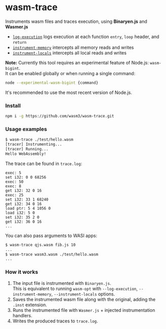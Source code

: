 # wasm-trace
Instruments wasm files and traces execution, using **Binaryen.js** and **Wasmer.js**

- [`log-execution`](https://github.com/WebAssembly/binaryen/blob/master/src/passes/LogExecution.cpp) logs execution at each function `entry`, `loop` header, and `return`
- [`instrument-memory`](https://github.com/WebAssembly/binaryen/blob/master/src/passes/InstrumentMemory.cpp) intercepts all memory reads and writes
- [`instrument-locals`](https://github.com/WebAssembly/binaryen/blob/master/src/passes/InstrumentLocals.cpp) intercepts all local reads and writes

**Note:** Currently this tool requires an experimental feature of Node.js: `wasm-bigint`.  
It can be enabled globally or when running a single command:
```sh
node --experimental-wasm-bigint {command}
```
It's recommended to use the most recent version of Node.js.

### Install

```sh
npm i -g https://github.com/wasm3/wasm-trace.git
```

### Usage examples

```sh
$ wasm-trace ./test/hello.wasm
[tracer] Instrumenting...
[tracer] Running...
Hello WebAssembly!
```
The trace can be found in `trace.log`:
```log
exec: 5
set i32: 0 0 68256
exec: 50
exec: 8
get i32: 32 0 16
exec: 25
set i32: 33 1 68240
get i32: 34 0 16
load ptr: 5 4 1056 0
load i32: 5 0
set i32: 35 2 0
get i32: 36 0 16
...
```

You can also pass arguments to WASI apps:
```sh
$ wasm-trace qjs.wasm fib.js 10
...
$ wasm-trace wasm3.wasm ./test/hello.wasm
...
```

### How it works

1. The input file is instrumented with `Binaryen.js`.  
   This is equivalent to running `wasm-opt` with `--log-execution`, `--instrument-memory`, `--instrument-locals` options.
2. Saves the instrumented wasm file along with the original, adding the `.inst` extension.
3. Runs the instrumented file with `Wasmer.js` + injected instrumentation handlers.
4. Writes the produced traces to `trace.log`.

